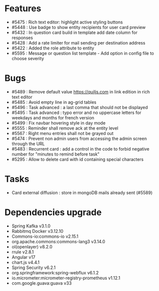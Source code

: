 
# Features
- #5475 : Rich text editor: highlight active styling buttons
- #5448 : Use badge to show entity recipients for user card preview
- #5432 : In question card build in template add date column for responses
- #5428 : Add a rate limiter for mail sending per destination address
- #5422 : Added the role attribute to entity
- #5595 : Message or question list template - Add option in config file to choose severity
  
# Bugs

- #5489 : Remove default value https://quiljs.com in link edition in rich text editor
- #5485 : Avoid empty line in ag-grid tables
- #5496 : Task advanced : a last comma that should not be displayed
- #5495 : Task advanced : typo error and no uppercase letters for weekdays and months for french version
- #5499 : Fix navbar hovering style in day mode
- #5555 : Reminder shall remove ack at the entity level
- #5567 : Right menu entries shall not be grayed out
- #5474 : Prevent non admin users from accessing the admin screen through the URL
- #5483 : Recurrent card : add a control in the code to forbid negative number for "minutes to remind before task"
- #5295 : Allow to delete card with id containing special characters

# Tasks

- Card external diffusion : store in mongoDB mails already sent (#5589)

# Dependencies upgrade

- Spring Kafka v3.1.0
- Rabbitmq Docker v3.12.10
- Commons-io:commons-io v2.15.1
- org.apache.commons:commons-lang3 v3.14.0
- ol(openlayer) v8.2.0 
- rrule v2.8.1
- Angular v17
- chart.js v4.4.1
- Spring Security v6.2.1
- org.springframework:spring-webflux v6.1.2
- io.micrometer:micrometer-registry-prometheus v1.12.1
- com.google.guava:guava v33

